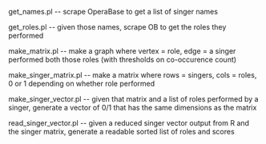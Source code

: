 get_names.pl -- scrape OperaBase to get a list of singer names

get_roles.pl -- given those names, scrape OB to get the roles they performed

make_matrix.pl -- make a graph where vertex = role, edge = a singer performed both those roles (with thresholds on co-occurence count)

make_singer_matrix.pl -- make a matrix where rows = singers, cols = roles, 0 or 1 depending on whether role performed

make_singer_vector.pl -- given that matrix and a list of roles performed by a singer, generate a vector of 0/1 that has the same dimensions as the matrix

read_singer_vector.pl -- given a reduced singer vector output from R and the singer matrix, generate a readable sorted list of roles and scores
